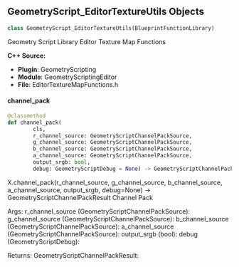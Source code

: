## GeometryScript_EditorTextureUtils Objects

```python
class GeometryScript_EditorTextureUtils(BlueprintFunctionLibrary)
```

Geometry Script Library Editor Texture Map Functions

**C++ Source:**

- **Plugin**: GeometryScripting
- **Module**: GeometryScriptingEditor
- **File**: EditorTextureMapFunctions.h

<a id="unreal.GeometryScript_EditorTextureUtils.channel_pack"></a>

#### channel_pack

```python
@classmethod
def channel_pack(
        cls,
        r_channel_source: GeometryScriptChannelPackSource,
        g_channel_source: GeometryScriptChannelPackSource,
        b_channel_source: GeometryScriptChannelPackSource,
        a_channel_source: GeometryScriptChannelPackSource,
        output_srgb: bool,
        debug: GeometryScriptDebug = None) -> GeometryScriptChannelPackResult
```

X.channel_pack(r_channel_source, g_channel_source, b_channel_source, a_channel_source, output_srgb, debug=None) -> GeometryScriptChannelPackResult
Channel Pack

Args:
    r_channel_source (GeometryScriptChannelPackSource): 
    g_channel_source (GeometryScriptChannelPackSource): 
    b_channel_source (GeometryScriptChannelPackSource): 
    a_channel_source (GeometryScriptChannelPackSource): 
    output_srgb (bool): 
    debug (GeometryScriptDebug): 

Returns:
    GeometryScriptChannelPackResult:

<a id="unreal.GeometryScript_NewAssetUtils"></a>